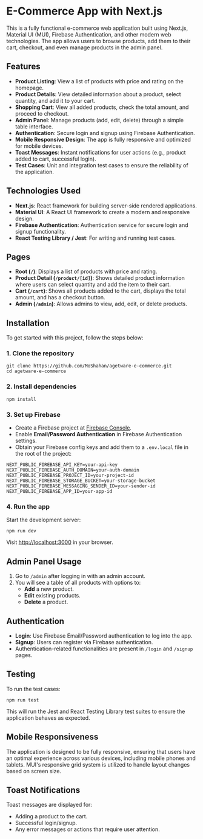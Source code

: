# E-Commerce App with Next.js

This is a fully functional e-commerce web application built using Next.js, Material UI (MUI), Firebase Authentication, and other modern web technologies. The app allows users to browse products, add them to their cart, checkout, and even manage products in the admin panel.

## Features

- **Product Listing**: View a list of products with price and rating on the homepage.
- **Product Details**: View detailed information about a product, select quantity, and add it to your cart.
- **Shopping Cart**: View all added products, check the total amount, and proceed to checkout.
- **Admin Panel**: Manage products (add, edit, delete) through a simple table interface.
- **Authentication**: Secure login and signup using Firebase Authentication.
- **Mobile Responsive Design**: The app is fully responsive and optimized for mobile devices.
- **Toast Messages**: Instant notifications for user actions (e.g., product added to cart, successful login).
- **Test Cases**: Unit and integration test cases to ensure the reliability of the application.

## Technologies Used

- **Next.js**: React framework for building server-side rendered applications.
- **Material UI**: A React UI framework to create a modern and responsive design.
- **Firebase Authentication**: Authentication service for secure login and signup functionality.
- **React Testing Library / Jest**: For writing and running test cases.

## Pages

- **Root (`/`)**: Displays a list of products with price and rating.
- **Product Detail (`/product/[id]`)**: Shows detailed product information where users can select quantity and add the item to their cart.
- **Cart (`/cart`)**: Shows all products added to the cart, displays the total amount, and has a checkout button.
- **Admin (`/admin`)**: Allows admins to view, add, edit, or delete products.

## Installation

To get started with this project, follow the steps below:

### 1. Clone the repository

```
git clone https://github.com/MoShahan/agetware-e-commerce.git
cd agetware-e-commerce
```

### 2. Install dependencies

```
npm install
```

### 3. Set up Firebase

- Create a Firebase project at [Firebase Console](https://console.firebase.google.com/).
- Enable **Email/Password Authentication** in Firebase Authentication settings.
- Obtain your Firebase config keys and add them to a `.env.local` file in the root of the project:

```
NEXT_PUBLIC_FIREBASE_API_KEY=your-api-key
NEXT_PUBLIC_FIREBASE_AUTH_DOMAIN=your-auth-domain
NEXT_PUBLIC_FIREBASE_PROJECT_ID=your-project-id
NEXT_PUBLIC_FIREBASE_STORAGE_BUCKET=your-storage-bucket
NEXT_PUBLIC_FIREBASE_MESSAGING_SENDER_ID=your-sender-id
NEXT_PUBLIC_FIREBASE_APP_ID=your-app-id
```

### 4. Run the app

Start the development server:

```
npm run dev
```

Visit [http://localhost:3000](http://localhost:3000) in your browser.

## Admin Panel Usage

1. Go to `/admin` after logging in with an admin account.
2. You will see a table of all products with options to:
   - **Add** a new product.
   - **Edit** existing products.
   - **Delete** a product.

## Authentication

- **Login**: Use Firebase Email/Password authentication to log into the app.
- **Signup**: Users can register via Firebase authentication.
- Authentication-related functionalities are present in `/login` and `/signup` pages.

## Testing

To run the test cases:

```
npm run test
```

This will run the Jest and React Testing Library test suites to ensure the application behaves as expected.

## Mobile Responsiveness

The application is designed to be fully responsive, ensuring that users have an optimal experience across various devices, including mobile phones and tablets. MUI's responsive grid system is utilized to handle layout changes based on screen size.

## Toast Notifications

Toast messages are displayed for:

- Adding a product to the cart.
- Successful login/signup.
- Any error messages or actions that require user attention.
